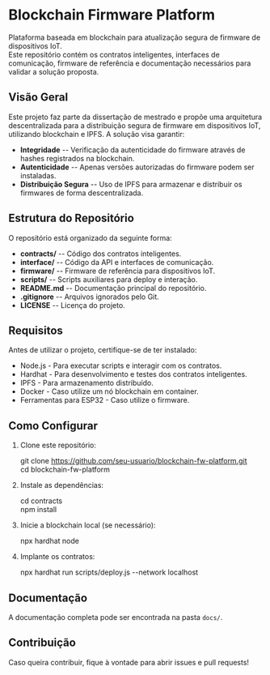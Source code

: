 Blockchain Firmware Platform
============================

Plataforma baseada em blockchain para atualização segura de firmware de dispositivos IoT.\
Este repositório contém os contratos inteligentes, interfaces de comunicação, firmware de referência e documentação necessários para validar a solução proposta.

Visão Geral
-----------

Este projeto faz parte da dissertação de mestrado e propõe uma arquitetura descentralizada para a distribuição segura de firmware em dispositivos IoT, utilizando blockchain e IPFS. A solução visa garantir:

-   **Integridade** -- Verificação da autenticidade do firmware através de hashes registrados na blockchain.
-   **Autenticidade** -- Apenas versões autorizadas do firmware podem ser instaladas.
-   **Distribuição Segura** -- Uso de IPFS para armazenar e distribuir os firmwares de forma descentralizada.

Estrutura do Repositório
------------------------

O repositório está organizado da seguinte forma:

-   **contracts/** -- Código dos contratos inteligentes.
-   **interface/** -- Código da API e interfaces de comunicação.
-   **firmware/** -- Firmware de referência para dispositivos IoT.
-   **scripts/** -- Scripts auxiliares para deploy e interação.
-   **README.md** -- Documentação principal do repositório.
-   **.gitignore** -- Arquivos ignorados pelo Git.
-   **LICENSE** -- Licença do projeto.

Requisitos
----------

Antes de utilizar o projeto, certifique-se de ter instalado:

-   Node.js - Para executar scripts e interagir com os contratos.
-   Hardhat - Para desenvolvimento e testes dos contratos inteligentes.
-   IPFS - Para armazenamento distribuído.
-   Docker - Caso utilize um nó blockchain em container.
-   Ferramentas para ESP32 - Caso utilize o firmware.

Como Configurar
---------------

1.  Clone este repositório:

    git clone <https://github.com/seu-usuario/blockchain-fw-platform.git>\
    cd blockchain-fw-platform

2.  Instale as dependências:

    cd contracts\
    npm install

3.  Inicie a blockchain local (se necessário):

    npx hardhat node

4.  Implante os contratos:

    npx hardhat run scripts/deploy.js --network localhost

Documentação
------------

A documentação completa pode ser encontrada na pasta `docs/`.

Contribuição
------------

Caso queira contribuir, fique à vontade para abrir issues e pull requests!